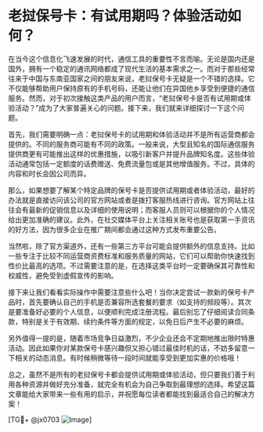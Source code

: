 # 老挝保号卡：有试用期吗？体验活动如何？

在当今这个信息化飞速发展的时代，通信工具的重要性不言而喻。无论是国内还是国外，拥有一个稳定的通讯网络都成了现代生活的基本需求之一。而对于那些经常往来于中国与东南亚国家之间的朋友来说，老挝保号卡无疑是一个不错的选择。它不仅能够帮助用户保持原有的手机号码，还能让他们在异国他乡享受到便捷的通信服务。然而，对于初次接触这类产品的用户而言，“老挝保号卡是否有试用期或体验活动？”成为了大家普遍关心的问题。接下来，我们就来详细探讨一下这个问题。

首先，我们需要明确一点：老挝保号卡的试用期和体验活动并不是所有运营商都会提供的。不同的服务商可能有不同的政策。一般来说，大型且知名的国际通信服务提供商更有可能推出这样的优惠措施，以吸引新客户并提升品牌知名度。这些体验活动通常包括一定额度的话费赠送、免费流量包或是其他增值服务。不过，具体的内容和时长会因公司而异。

那么，如果想要了解某个特定品牌的保号卡是否提供试用期或者体验活动，最好的办法就是直接访问该公司的官方网站或者是拨打客服热线进行咨询。官方网站上往往会有最新的促销信息以及详细的使用说明；而客服人员则可以根据你的个人情况给出更加准确的建议。此外，在社交媒体平台上关注相关账号也是获取第一手资讯的好方法，因为很多企业在推广期间都会通过这种方式发布重要公告。

当然啦，除了官方渠道外，还有一些第三方平台可能会提供额外的信息支持。比如一些专注于比较不同运营商资费标准和服务质量的网站，它们可以帮助你快速找到性价比最高的选项。不过需要注意的是，在选择这类平台时一定要确保其可靠性和权威性，避免受到虚假宣传的影响。

接下来让我们看看实际操作中需要注意些什么吧！当你决定尝试一款新的保号卡产品时，首先要确认自己的手机是否兼容所选套餐的要求（如支持的频段等）。其次是要准备好必要的个人信息，以便顺利完成注册流程。最后别忘了仔细阅读合同条款，特别是关于有效期、续约条件等方面的规定，以免日后产生不必要的麻烦。

另外值得一提的是，随着市场竞争日益激烈，不少企业还会不定期地推出限时特惠活动。因此如果你对某款保号卡感兴趣但又担心错过最佳时机的话，不妨多留意一下相关的动态消息。有时候稍微等待一段时间就能享受到更加实惠的价格哦！

总之，虽然不是所有的老挝保号卡都会提供试用期或体验活动，但只要我们善于利用各种资源并做好充分准备，就完全有机会为自己争取到最理想的选择。希望这篇文章能给大家带来一些有用的启示，并祝愿每位读者都能找到最适合自己的解决方案！

[TG💪+ @jx0703 ![Image](https://github.com/user-attachments/assets/dbca1d08-cadb-493c-b0ec-ad6f7a83f270)]
